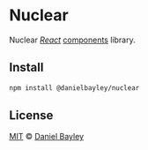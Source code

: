 Nuclear
=======
Nuclear _[React]_ [components] library.

Install
-------
~~~ sh
npm install @danielbayley/nuclear
~~~

License
-------
[MIT] © [Daniel Bayley]

[MIT]:                LICENSE.md
[Daniel Bayley]:      https://github.com/danielbayley

[react]:              https://reactjs.org
[components]:         https://reactjs.org/docs/components-and-props.html
